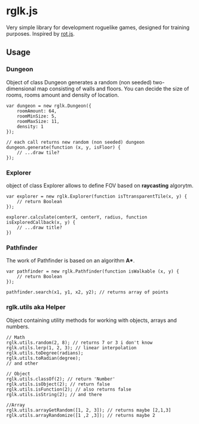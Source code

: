 # rglk.js
Very simple library for development roguelike games, designed for training purposes. Inspired by [rot.js](http://ondras.github.io/rot.js/hp/).

## Usage
### Dungeon
Object of class Dungeon generates a random (non seeded) two-dimensional map consisting of walls and floors. You can decide the size of rooms, rooms amount and density of location.
```
var dungeon = new rglk.Dungeon({
	roomAmount: 64, 
	roomMinSize: 5, 
	roomMaxSize: 11, 
	density: 1
});

// each call returns new random (non seeded) dungeon
dungeon.generate(function (x, y, isFloor) {
	// ...draw tile?
});
```

### Explorer
object of class Explorer allows to define FOV based on **raycasting** algorytm.
```
var explorer = new rglk.Explorer(function isTtransparentTile(x, y) {
	// return Boolean
});

explorer.calculate(centerX, centerY, radius, function isExploredCallback(x, y) {
	// ...draw title?
})
```

### Pathfinder
The work of Pathfinder is based on an algorithm __A*__.
```
var pathfinder = new rglk.Pathfinder(function isWalkable (x, y) {
	// return Boolean
});

pathfinder.search(x1, y1, x2, y2); // returns array of points
```

### rglk.utils aka Helper
Object containing utility methods for working with objects, arrays and numbers.
```
// Math
rglk.utils.random(2, 8); // returns 7 or 3 i don't know
rglk.utils.lerp(1, 2, 3); // linear interpolation
rglk.utils.toDegree(radians);
rglk.utils.toRadian(degree);
// and other

// Object
rglk.utils.classOf(2); // return 'Number'
rglk.utils.isObject(2); // return false
rglk.utils.isFunction(2); // also returns false
rglk.utils.isString(2); // and there

//Array
rglk.utils.arrayGetRandom([1, 2, 3]); // returns maybe [2,1,3]
rglk.utils.arrayRandomize([1 ,2 ,3]); // returns maybe 2
```
